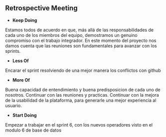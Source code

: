 ## Retrospective Meeting

- **Keep Doing**

Estamos todos de acuerdo en que, más allá de las responsabilidades de cada uno de los miembros del equipo, demostramos un genuino compromiso con el trabajo integrador. En este momento del proyecto nos damos cuenta que las reuniones son fundamentales para avanzar con los sprints.

- **Less Of**

Encarar el sprint resolviendo de una mejor manera los conflictos con github

- **More Of**

Buena capacidad de entendimiento y buena predisposicion de cada uno de nosotros. Continuar con las reuniones y practicas. Continuar con la mejora de la usabilidad de la plataforma, para generarle una mejor experiencia al usuario.

- **Start Doing**

Empezar a trabajar en el sprint 6, con los nuevos operadores visto en el modulo 6 de base de datos
